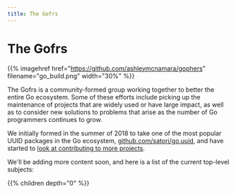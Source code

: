 ```yaml
---
title: The Gofrs
---
```


# The Gofrs

{{% imagehref href="https://github.com/ashleymcnamara/gophers" filename="go_build.png" width="30%" %}}

The Gofrs is a community-formed group working together to better the entire Go
ecosystem. Some of these efforts include picking up the maintenance of projects
that are widely used or have large impact, as well as to consider new solutions
to problems that arise as the number of Go programmers continues to grow.

We initially formed in the summer of 2018 to take one of the most popular UUID
packages in the Go ecosystem,
[github.com/satori/go.uuid](https://github.com/satori/go.uuid), and have started
to [look at contributing to more projects](https://github.com/gofrs/help-requests/issues).

We'll be adding more content soon, and here is a list of the current top-level
subjects:

{{% children depth="0" %}}
